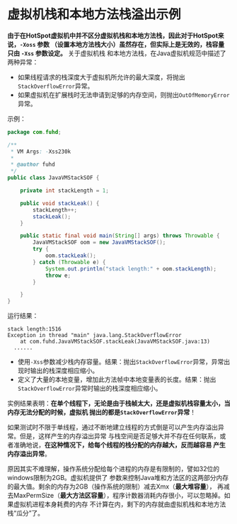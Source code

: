 虚拟机栈和本地方法栈溢出示例
=============================================
**由于在HotSpot虚拟机中并不区分虚拟机栈和本地方法栈，因此对于HotSpot来说，`-Xoss` 参数
（设置本地方法栈大小）虽然存在，但实际上是无效的，栈容量只由 `-Xss` 参数设定。** 关于虚拟机栈
和本地方法栈，在Java虚拟机规范中描述了两种异常：

+ 如果线程请求的栈深度大于虚拟机所允许的最大深度，将抛出`StackOverflowError`异常。
+ 如果虚拟机在扩展栈时无法申请到足够的内存空间，则抛出`OutOfMemoryError`异常。

示例：
```java
package com.fuhd;

/**
 * VM Args: -Xss230k
 *
 * @author fuhd
 */
public class JavaVMStackSOF {

    private int stackLength = 1;

    public void stackLeak() {
        stackLength++;
        stackLeak();
    }

    public static final void main(String[] args) throws Throwable {
        JavaVMStackSOF oom = new JavaVMStackSOF();
        try {
            oom.stackLeak();
        } catch (Throwable e) {
            System.out.println("stack length:" + oom.stackLength);
            throw e;
        }

    }
}
```
运行结果：
```
stack length:1516
Exception in thread "main" java.lang.StackOverflowError
	at com.fuhd.JavaVMStackSOF.stackLeak(JavaVMStackSOF.java:13)
  ......
```
+ 使用`-Xss`参数减少栈内存容量。结果：抛出`StackOverflowError`异常，异常出现时输出的栈深度相应缩小。
+ 定义了大量的本地变量，增加此方法帧中本地变量表的长度。结果：抛出`StackOverflowError`异常时输出的栈深度相应缩小。

实例结果表明：**在单个线程下，无论是由于栈帧太大，还是虚拟机栈容量太小，当内存无法分配的时候，虚拟机
抛出的都是`StackOverflowError`异常**！

如果测试时不限于单线程，通过不断地建立线程的方式倒是可以产生内存溢出异常。但是，这样产生的内存溢出异常
与栈空间是否足够大并不存在任何联系，或者准确地说，**在这种情况下，给每个线程的栈分配的内存越大，反而越容易
产生内存溢出异常**。

原因其实不难理解，操作系统分配给每个进程的内存是有限制的，譬如32位的windows限制为2GB。虚拟机提供了
参数来控制Java堆和方法区的这两部分内存的最大值。剩余的内存为2GB（操作系统的限制）减去Xmx（**最大堆容量**），
再减去MaxPermSize（**最大方法区容量**），程序计数器消耗内存很小，可以忽略掉。如果虚拟机进程本身耗费的内存
不计算在内，剩下的内存就由虚拟机栈和本地方法栈“瓜分”了。
